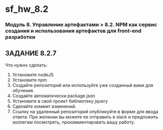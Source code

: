 # sf_hw_8.2
### Модуль 8. Управление артефактами > 8.2. NPM как сервис создания и использования артефактов для front-end разработки
## ЗАДАНИЕ 8.2.7

Что нужно сделать:

1. Установите nodeJS  
2. Установите npm  
3. Создайте репозиторий или используйте уже созданный вами для обучения.  
4. Создайте автоматически package.json
5. Установите в свой проект библиотеку jquery
6. Сделайте коммит изменений.
7. Ссылку на удаленный репозиторий опубликуйте в форме для ввода ответа. При желании вы можете ее отправить в slack и предложить коллегам посмотреть, прокомментировать вашу работу.
